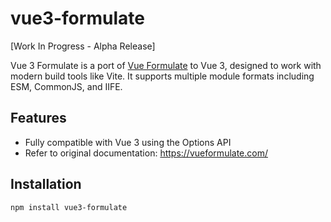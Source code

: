 # vue3-formulate

[Work In Progress - Alpha Release]

Vue 3 Formulate is a port of [Vue Formulate](https://vueformulate.com/) to Vue 3, designed to work with modern build tools like Vite. It supports multiple module formats including ESM, CommonJS, and IIFE.

## Features

- Fully compatible with Vue 3 using the Options API
- Refer to original documentation: https://vueformulate.com/

## Installation

```bash
npm install vue3-formulate
```